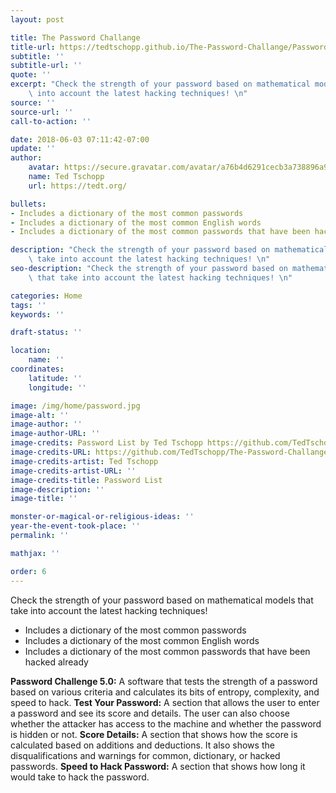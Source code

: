 ```yaml
---
layout: post

title: The Password Challange
title-url: https://tedtschopp.github.io/The-Password-Challange/Password%20Challange.html
subtitle: ''
subtitle-url: ''
quote: ''
excerpt: "Check the strength of your password based on mathematical models that take\
    \ into account the latest hacking techniques! \n"
source: ''
source-url: ''
call-to-action: ''

date: 2018-06-03 07:11:42-07:00
update: ''
author:
    avatar: https://secure.gravatar.com/avatar/a76b4d6291cecb3a738896a971bfb903?s=512&d=mp&r=g
    name: Ted Tschopp
    url: https://tedt.org/

bullets:
- Includes a dictionary of the most common passwords
- Includes a dictionary of the most common English words
- Includes a dictionary of the most common passwords that have been hacked already

description: "Check the strength of your password based on mathematical models that\
    \ take into account the latest hacking techniques! \n"
seo-description: "Check the strength of your password based on mathematical models\
    \ that take into account the latest hacking techniques! \n"

categories: Home
tags: ''
keywords: ''

draft-status: ''

location:
    name: ''
coordinates:
    latitude: ''
    longitude: ''

image: /img/home/password.jpg
image-alt: ''
image-author: ''
image-author-URL: ''
image-credits: Password List by Ted Tschopp https://github.com/TedTschopp/The-Password-Challange
image-credits-URL: https://github.com/TedTschopp/The-Password-Challange
image-credits-artist: Ted Tschopp
image-credits-artist-URL: ''
image-credits-title: Password List
image-description: ''
image-title: ''

monster-or-magical-or-religious-ideas: ''
year-the-event-took-place: ''
permalink: ''

mathjax: ''

order: 6
---
```


Check the strength of your password based on mathematical models that take into account the latest hacking techniques! 
* Includes a dictionary of the most common passwords
* Includes a dictionary of the most common English words
* Includes a dictionary of the most common passwords that have been hacked already


**Password Challenge 5.0:** A software that tests the strength of a password based on various criteria and calculates its bits of entropy, complexity, and speed to hack.
**Test Your Password:** A section that allows the user to enter a password and see its score and details. The user can also choose whether the attacker has access to the machine and whether the password is hidden or not.
**Score Details:** A section that shows how the score is calculated based on additions and deductions. It also shows the disqualifications and warnings for common, dictionary, or hacked passwords.
**Speed to Hack Password:** A section that shows how long it would take to hack the password.
